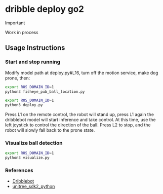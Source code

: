 # dribble deploy go2

> [!IMPORTANT]  
> Work in process

## Usage Instructions

### Start and stop running

Modify model path at deploy.py#L16, turn off the motion service, make dog prone, then:

```bash
export ROS_DOMAIN_ID=1
python3 fisheye_pub_ball_location.py
```

```bash
export ROS_DOMAIN_ID=1
python3 deploy.py
```

Press L1 on the remote control, the robot will stand up, press L1 again the dribblebot model will start inference and take control. At this time, use the left joystick to control the direction of the ball. Press L2 to stop, and the robot will slowly fall back to the prone state.

### Visualize ball detection

```bash
export ROS_DOMAIN_ID=1
python3 visualize.py
```

### References

- [Dribblebot](https://github.com/Improbable-AI/dribblebot)
- [unitree_sdk2_python](https://github.com/unitreerobotics/unitree_sdk2_python)
